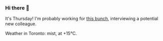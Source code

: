 ### Hi there :wave:

It's Thursday! I'm probably working for [this bunch](https://github.com/kohofinancial), interviewing a potential new colleague.

Weather in Toronto: mist, at +15°C.
